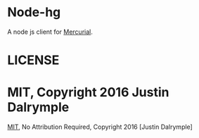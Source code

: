 Node-hg
=======

A node js client for [Mercurial](http://mercurial.selenic.com).

LICENSE
=======

MIT, Copyright 2016 Justin Dalrymple
=======
[MIT](http://opensource.org/licenses/MIT), No Attribution Required, Copyright 2016 [Justin Dalrymple]
